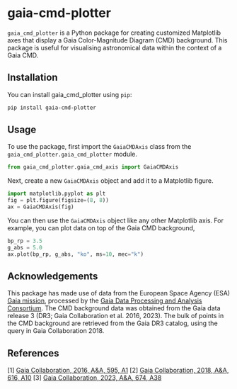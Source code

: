 # gaia-cmd-plotter

`gaia_cmd_plotter` is a Python package for creating customized Matplotlib axes that display a Gaia Color-Magnitude
Diagram (CMD) background. This package is useful for visualising astronomical data within the context of a Gaia CMD.

## Installation

You can install gaia_cmd_plotter using `pip`:

```bash
pip install gaia-cmd-plotter
```

## Usage

To use the package, first import the `GaiaCMDAxis` class from the `gaia_cmd_plotter.gaia_cmd_plotter` module.
```python
from gaia_cmd_plotter.gaia_cmd_axis import GaiaCMDAxis
```

Next, create a new `GaiaCMDAxis` object and add it to a Matplotlib figure.
```python
import matplotlib.pyplot as plt
fig = plt.figure(figsize=(8, 8))
ax = GaiaCMDAxis(fig)
```

You can then use the `GaiaCMDAxis` object like any other Matplotlib axis. For example, you can plot data on top of 
the Gaia CMD background, 
```python
bp_rp = 3.5
g_abs = 5.0
ax.plot(bp_rp, g_abs, "ko", ms=10, mec="k")
```

## Acknowledgements
This package has made use of data from the European Space Agency (ESA) [Gaia mission](https://www.cosmos.esa.int/gaia), 
processed by the [Gaia Data Processing and Analysis Consortium](https://www.cosmos.esa.int/web/gaia/dpac/consortium). 
The CMD background data was obtained from the Gaia data release 3 (DR3; Gaia Collaboration et al. 2016, 2023). The bulk 
of points in the CMD background are retrieved from the Gaia DR3 catalog, using the query in Gaia Collaboration 2018.


## References
[1] [Gaia Collaboration, 2016, A&A, 595, A1](https://ui.adsabs.harvard.edu/abs/2016A%26A...595A...1G/abstract)
[2] [Gaia Collaboration, 2018, A&A, 616, A10](https://ui.adsabs.harvard.edu/abs/2018A%26A...616A...1G/abstract)
[3] [Gaia Collaboration, 2023, A&A, 674, A38](https://ui.adsabs.harvard.edu/abs/2023A%26A...674A...1G/abstract)
